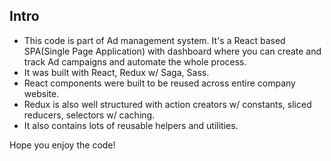 ## Intro
- This code is part of Ad management system. It's a React based SPA(Single Page Application) with dashboard where you can create and track Ad campaigns and automate the whole process.
- It was built with React, Redux w/ Saga, Sass. 
- React components were built to be reused across entire company website.
- Redux is also well structured with action creators w/ constants, sliced reducers, selectors w/ caching.
- It also contains lots of reusable helpers and utilities.

Hope you enjoy the code!
